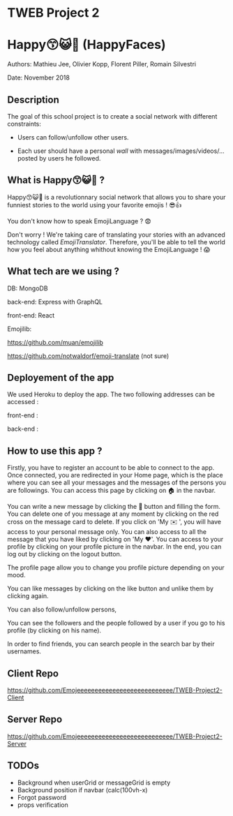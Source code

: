 # TWEB Project 2

# Happy😙😺👻  (HappyFaces)

Authors: Mathieu Jee, Olivier Kopp, Florent Piller, Romain Silvestri

Date: November 2018

 ## Description

The goal of this school project is to create a social network with different constraints:

- Users can follow/unfollow other users. 

- Each user should have a personal *wall* with messages/images/videos/... posted by users he followed. 



## What is Happy:kissing_smiling_eyes::smiley_cat::ghost: ? 

Happy😙😺👻 is a revolutionnary social network that allows you to share your funniest stories to the world using your favorite emojis ! :sunglasses::thumbsup:

You don't know how to speak EmojiLanguage ? :fearful: 

Don't worry ! We're taking care of translating your stories with an advanced technology called *EmojiTranslator*. Therefore, you'll be able to tell the world how you feel about anything whithout knowing the EmojiLanguage ! :scream:

## What tech are we using ?

DB: MongoDB 

back-end: Express with GraphQL

front-end: React

Emojilib:

https://github.com/muan/emojilib

https://github.com/notwaldorf/emoji-translate (not sure)

## Deployement of the app

We used Heroku to deploy the app. The two following addresses can be accessed : 

front-end : 

back-end : 

## How to use this app ?

Firstly, you have to register an account to be able to connect to the app. Once connected, you are redirected in your Home page, which is the place where you can see all your messages and the messages of the persons you are followings. You can access this page by clicking on 🏠 in the navbar.

You can write a new message by clicking the 💬 button and filling the form. You can delete one of you message at any moment by clicking on the red cross on the message card to delete. If you click on 'My ✉️ ', you will have access to your personal message only. You can also access to all the message that you have liked by clicking on 'My ❤️'. You can access to your profile by clicking on your profile picture in the navbar. In the end, you can log out by clicking on the logout button.



The profile page allow you to change you profile picture depending on your mood.

You can like messages by clicking on the like button and unlike them by clicking again.

You can also follow/unfollow persons,

You can see the followers and the people followed by a user if you go to his profile (by clicking on his name).



In order to find friends, you can search people in the search bar by their usernames.

## Client Repo

https://github.com/Emojeeeeeeeeeeeeeeeeeeeeeeeeeee/TWEB-Project2-Client



## Server Repo

https://github.com/Emojeeeeeeeeeeeeeeeeeeeeeeeeeee/TWEB-Project2-Server



## TODOs

- Background when userGrid or messageGrid is empty
- Background position if navbar (calc(100vh-x)
- Forgot password
- props verification
